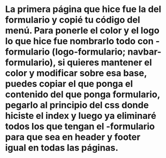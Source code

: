 # La primera página que hice fue la del formulario y copié tu código del menú. Para ponerle el color y el logo lo que hice fue nombrarlo todo con -formulario (logo-formulario; navbar-formulario), si quieres mantener el color y modificar sobre esa base, puedes copiar el que ponga el contenido del que ponga formulario, pegarlo al principio del css donde hiciste el index y luego ya eliminaré todos los que tengan el -formulario para que sea en header y footer igual en todas las páginas.

